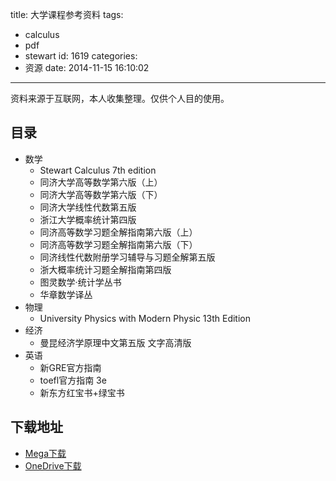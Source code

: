 title: 大学课程参考资料
tags:
  - calculus
  - pdf
  - stewart
id: 1619
categories:
  - 资源
date: 2014-11-15 16:10:02
---

资料来源于互联网，本人收集整理。仅供个人目的使用。

## 目录 ##

*   数学
    *   Stewart Calculus 7th edition
    *   同济大学高等数学第六版（上）
    *   同济大学高等数学第六版（下）
    *   同济大学线性代数第五版
    *   浙江大学概率统计第四版
    *   同济高等数学习题全解指南第六版（上）
    *   同济高等数学习题全解指南第六版（下）
    *   同济线性代数附册学习辅导与习题全解第五版
    *   浙大概率统计习题全解指南第四版
    *   图灵数学·统计学丛书
    *   华章数学译丛
*   物理
    *   University Physics with Modern Physic 13th Edition
*   经济
    *   曼昆经济学原理中文第五版 文字高清版
*   英语
    *   新GRE官方指南
    *   toefl官方指南 3e
    *   新东方红宝书+绿宝书
  
## 下载地址 ##

+ [Mega下载](https://mega.nz/#F!WRF0XQyZ!LhcdRJPavBXvIkQ8lVkWoQ)
+ [OneDrive下载](http://1drv.ms/1TRQP2f)